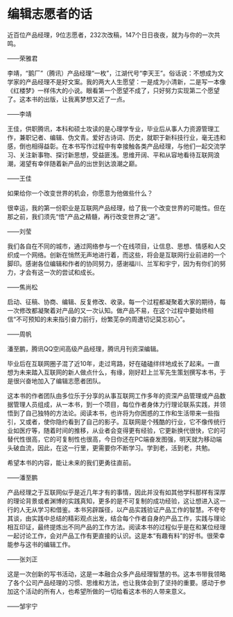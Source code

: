 # 编辑志愿者的话

近百位产品经理，9位志愿者，232次改稿，147个日日夜夜，就为与你的一次共鸣。

——荣雅君

李靖，“鹅厂”（腾讯）产品经理“一枚”，江湖代号“李天王”。俗话说：不想成为文学家的产品经理不是好文案。我的两大人生愿望：一是成为小清新，二是写一本像《红楼梦》一样伟大的小说。眼看第一个愿望不成了，只好努力实现第二个愿望了。这本书的出版，让我离梦想又近了一点。

——李靖

王佳，供职腾讯，本科和硕士攻读的是心理学专业，毕业后从事人力资源管理工作，兼职记者、编辑、伪文青。爱好古诗词、历史，就职于新科技行业，毫无违和感，倒也相得益彰。在本书写作过程中有幸接触各类产品经理，与他们一起交流学习、关注新事物、探讨新思想，受益匪浅。思维开阔、平和从容地看待互联网浪潮，渴望有幸伴随着新产品的出世到达浪潮之巅。

——王佳

如果给你一个改变世界的机会，你愿意为他做些什么？

很幸运，我的第一份职业是互联网产品经理，给了我一个改变世界的可能性。但在那之前，我们须先“悟”产品之精髓，再行改变世界之“道”。

——刘莹

我们各自在不同的城市，通过网络参与一个在线项目，让信息、思想、情感和人交织成一个网络。创新在悄然无声地进行着，而这些，将会是互联网行业前进的一个脚印。感谢各位编辑和作者的协同努力，感谢福川、兰军和宇宁，因为有你们的努力，才会有这一次的尝试和成长。

——焦尚松

启动、征稿、协商、编辑、反复修改、收录。每一个过程都凝聚着大家的期待，每一次修改都凝聚着对产品的又一次认知。做产品不易，在这个过程中要始终相信“不可预知的未来指引奋力前行，纷繁芜杂的周遭切记莫忘初心”。

——周帆

潘至鹏，腾讯QQ空间高级产品经理，腾讯月刊资深编辑。

毕业后在互联网圈子混了近10年，走过弯路，好在磕磕绊绊地成长了起来。一直想为未来踏入互联网的新人做点什么，有缘，刚好赶上兰军先生策划撰写本书，于是很兴奋地加入了编辑志愿者团队。

这本书的作者团队由多位乐于分享的从事互联网工作多年的资深产品管理或产品数据管理人员组成，从一本书，到一个项目，每位作者身体力行理论联系实践，并领悟到了自己独特的方法论。阅读本书，也许将为你困惑的工作和生活带来一些指引，又或者，使你隐约看到了自己的影子。互联网是个残酷的行业，它不像传统行业如医疗等，随着时间的推移，从业者会变得更有经验，它更新换代很快，它的可替代性很高，它的可复制性也很高，今日你还在PC端奋发图强，明天就为移动端头破血流，因此，在这一行里，更需要你不断学习。学到老，活到老，共勉。

希望本书的内容，能让未来的我们更勇往直前。

——潘至鹏

产品经理之于互联网似乎是近几年才有的事情，因此并没有如其他学科那样有深厚的理论背景或者渊博的实践真知，更多的是不可复制的成功经验，这让想进入这一行的人无从学习和借鉴。本书另辟蹊径，以产品实践验证产品工作的智慧。不夸夸其谈，由实践中总结的精彩观点出发，结合每个作者自身的产品工作，实践与理论相互印证，最终提炼出不同产品的工作方法。阅读本书的过程似乎是在和某位经理一起讨论工作，会对产品工作有更直接的认识。这是本“有趣有料”的好书。很荣幸能参与这书的编辑工作。

——张刘正

这是一次创新的写书活动，这是一本融合众多产品经理智慧的书。这本书带我领略了各个公司产品经理的习惯、思维和方法，也让我体会到了坚持的重要。感动于参加这个活动的所有人，也希望所做的一切给看这本书的人带来意义。

——邹宇宁
